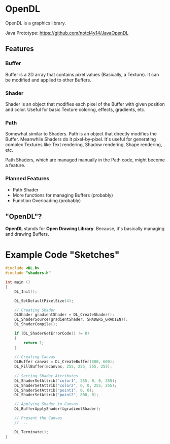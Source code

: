 # OpenDL

OpenDL is a graphics library.

Java Prototype: https://github.com/notcl4y14/JavaOpenDL

## Features

### Buffer

Buffer is a 2D array that contains pixel values (Basically, a Texture). It can be modified and applied to other Buffers.

### Shader

Shader is an object that modifies each pixel of the Buffer with given position and color. Useful for basic Texture coloring, effects, gradients, etc.

### Path

Somewhat similar to Shaders. Path is an object that directly modifies the Buffer. Meanwhile Shaders do it pixel-by-pixel. It's useful for generating complex Textures like Text rendering, Shadow rendering, Shape rendering, etc.

Path Shaders, which are managed manually in the Path code, might become a feature.

### Planned Features

- Path Shader
- More functions for managing Buffers (probably)
- Function Overloading (probably)

## "OpenDL"?

**OpenDL** stands for **Open Drawing Library**. Because, it's basically managing and drawing Buffers.

# Example Code "Sketches"

```c
#include <DL.h>
#include "shaders.h"

int main ()
{
	DL_Init();

	DL_SetDefaultPixelSize(4);

	// Creating Shader
	DLShader gradientShader = DL_CreateShader();
	DL_ShaderSource(gradientShader, SHADERS_GRADIENT);
	DL_ShaderCompile();

	if (DL_ShaderGetErrorCode() != 0)
	{
		return 1;
	}
	
	// Creating Canvas
	DLBuffer canvas = DL_CreateBuffer(800, 600);
	DL_FillBuffer(&canvas, 255, 255, 255, 255);
	
	// Setting Shader Attributes
	DL_ShaderSetAttrib("color1", 255, 0, 0, 255);
	DL_ShaderSetAttrib("color2", 0, 0, 255, 255);
	DL_ShaderSetAttrib("point1", 0, 0);
	DL_ShaderSetAttrib("point2", 800, 0);

	// Applying Shader to Canvas
	DL_BufferApplyShader(&gradientShader);

	// Present the Canvas
	// ...

	DL_Terminate();
}
```